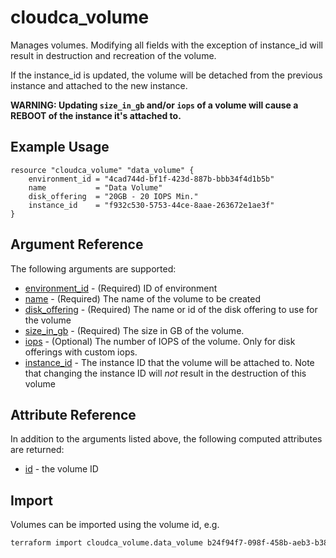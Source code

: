 # cloudca_volume

Manages volumes. Modifying all fields with the exception of instance_id will result in destruction and recreation of the volume.

If the instance_id is updated, the volume will be detached from the previous instance and attached to the new instance.

**WARNING: Updating `size_in_gb` and/or `iops` of a volume will cause a REBOOT of the instance it's attached to.**

## Example Usage

```hcl
resource "cloudca_volume" "data_volume" {
    environment_id = "4cad744d-bf1f-423d-887b-bbb34f4d1b5b"
    name           = "Data Volume"
    disk_offering  = "20GB - 20 IOPS Min."
    instance_id    = "f932c530-5753-44ce-8aae-263672e1ae3f"
}
```

## Argument Reference

The following arguments are supported:

- [environment_id](#environment_id) - (Required) ID of environment
- [name](#name) - (Required) The name of the volume to be created
- [disk_offering](#disk_offering) - (Required) The name or id of the disk offering to use for the volume
- [size_in_gb](#size_in_gb) - (Required) The size in GB of the volume.
- [iops](#iops) - (Optional) The number of IOPS of the volume. Only for disk offerings with custom iops.
- [instance_id](#instance_id) - The instance ID that the volume will be attached to. Note that changing the instance ID will _not_ result in the destruction of this volume

## Attribute Reference

In addition to the arguments listed above, the following computed attributes are returned:

- [id](#id) - the volume ID

## Import

Volumes can be imported using the volume id, e.g.

```bash
terraform import cloudca_volume.data_volume b24f94f7-098f-458b-aeb3-b38992ae8d67
```
